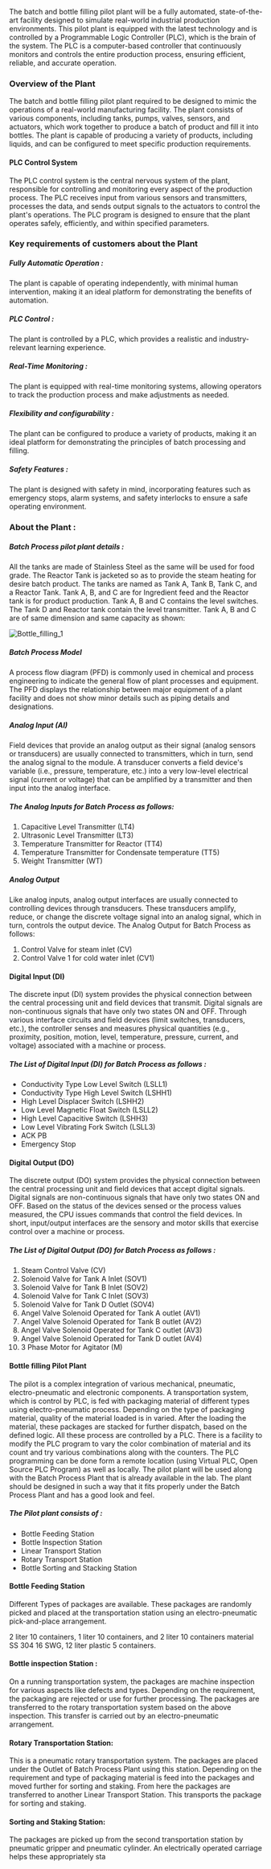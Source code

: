 The batch and bottle filling pilot plant will be a fully automated, state-of-the-art facility designed to simulate real-world industrial production environments. This pilot plant is equipped with the latest technology and is controlled by a Programmable Logic Controller (PLC), which is the brain of the system. The PLC is a computer-based controller that continuously monitors and controls the entire production process, ensuring efficient, reliable, and accurate operation.

### Overview of the Plant

The batch and bottle filling pilot plant required to be designed to mimic the operations of a real-world manufacturing facility. The plant consists of various components, including tanks, pumps, valves, sensors, and actuators, which work together to produce a batch of product and fill it into bottles. The plant is capable of producing a variety of products, including liquids, and can be configured to meet specific production requirements.

#### PLC Control System

The PLC control system is the central nervous system of the plant, responsible for controlling and monitoring every aspect of the production process. The PLC receives input from various sensors and transmitters, processes the data, and sends output signals to the actuators to control the plant's operations. The PLC program is designed to ensure that the plant operates safely, efficiently, and within specified parameters.
		
### Key requirements of customers about the Plant

##### Fully Automatic Operation :

The plant is capable of operating independently, with minimal human intervention, making it an ideal platform for demonstrating the benefits of automation.

##### PLC Control :

The plant is controlled by a PLC, which provides a realistic and industry-relevant learning experience.

##### Real-Time Monitoring :

The plant is equipped with real-time monitoring systems, allowing operators to track the production process and make adjustments as needed.

##### Flexibility and configurability :

The plant can be configured to produce a variety of products, making it an ideal platform for demonstrating the principles of batch processing and filling.

##### Safety Features :

The plant is designed with safety in mind, incorporating features such as emergency stops, alarm systems, and safety interlocks to ensure a safe operating environment.

### About the Plant :

##### Batch Process pilot plant details :

All the tanks are made of Stainless Steel as the same will be used for food grade. The Reactor Tank is jacketed so as to provide the steam heating for desire batch product. The tanks are named as Tank A, Tank B, Tank C, and a Reactor Tank.  Tank A, B, and C are for Ingredient feed and the Reactor tank is for product production. Tank A, B and C contains the level switches. The Tank D and Reactor tank contain the level transmitter. Tank A, B and C are of same dimension and same capacity as shown:

![ *Bottle_filling_1*](images/Bottle_filling.PNG)


##### Batch Process Model 

A process flow diagram (PFD) is commonly used in chemical and process engineering to indicate the general flow of plant processes and equipment. The PFD displays the relationship between major equipment of a plant facility and does not show minor details such as piping details and designations.

##### Analog Input (AI)

Field devices that provide an analog output as their signal (analog sensors or transducers) are usually connected to transmitters, which in turn, send the analog signal to the module. A transducer converts a field device's variable (i.e., pressure, temperature, etc.) into a very low-level electrical signal (current or voltage) that can be amplified by a transmitter and then input into the analog interface.

##### The Analog Inputs for Batch Process as follows:

1. Capacitive Level Transmitter (LT4)
2. Ultrasonic Level Transmitter (LT3)
3. Temperature Transmitter for Reactor (TT4)
4. Temperature Transmitter for Condensate temperature (TT5)
5. Weight Transmitter (WT)

##### Analog Output

Like analog inputs, analog output interfaces are usually connected to controlling devices through transducers. These transducers amplify, reduce, or change the discrete voltage signal into an analog signal, which in turn, controls the output device. The Analog Output for Batch Process as follows:

1. Control Valve for steam inlet (CV)
2. Control Valve 1 for cold water inlet (CV1)

#### Digital Input (DI)

The discrete input (DI) system provides the physical connection between the central processing unit and field devices that transmit. Digital signals are non-continuous signals that have only two states ON and OFF. Through various interface circuits and field devices (limit switches, transducers, etc.), the controller senses and measures physical quantities (e.g., proximity, position, motion, level, temperature, pressure, current, and voltage) associated with a machine or process.

##### The List of Digital Input  (DI) for Batch Process as follows :

- Conductivity Type Low Level Switch (LSLL1)
- Conductivity Type High Level Switch (LSHH1)
- High Level Displacer Switch (LSHH2)
- Low Level Magnetic Float Switch (LSLL2)
- High Level Capacitive Switch (LSHH3)
- Low Level Vibrating Fork Switch (LSLL3)
- ACK PB
- Emergency Stop

#### Digital Output (DO)

The discrete output (DO) system provides the physical connection between the central processing unit and field devices that accept digital signals. Digital signals are non-continuous signals that have only two states ON and OFF. Based on the status of the devices sensed or the process values measured, the CPU issues commands that control the field devices. In short, input/output interfaces are the sensory and
motor skills that exercise control over a machine or process.

##### The List of Digital Output (DO) for Batch Process as follows :

1. Steam Control Valve (CV)
2. Solenoid Valve for Tank A Inlet (SOV1)
3. Solenoid Valve for Tank B Inlet (SOV2)
4. Solenoid Valve for Tank C Inlet (SOV3)
5. Solenoid Valve for Tank D Outlet (SOV4)
6. Angel Valve Solenoid Operated for Tank A outlet (AV1)
7. Angel Valve Solenoid Operated for Tank B outlet (AV2)
8. Angel Valve Solenoid Operated for Tank C outlet (AV3)
9. Angel Valve Solenoid Operated for Tank D outlet (AV4)
10. 3 Phase Motor for Agitator (M)

#### Bottle filling Pilot Plant

The pilot is a complex integration of various mechanical, pneumatic, electro-pneumatic and electronic components. A transportation system, which is control by PLC, is fed with packaging material of different types using electro-pneumatic
process. Depending on the type of packaging material,  quality of the material loaded is in varied. After the loading the material, these packages are stacked for further dispatch, based on the defined logic. All these process are controlled by a PLC. There is a facility to modify the PLC program to vary the color combination of material and its count and try various combinations along with the counters. The PLC programming can be done form a remote location (using Virtual PLC, Open Source PLC Program) as well as locally.
The pilot plant will be used along with the Batch Process Plant that is already available in the lab. The plant should be designed in such a way that it fits properly under the Batch Process Plant and has a good look and feel.

##### The Pilot plant consists of :

- Bottle Feeding Station
- Bottle Inspection Station
- Linear Transport Station
- Rotary Transport Station
- Bottle Sorting and Stacking Station

#### Bottle Feeding Station

Different Types of packages are available. These packages are randomly picked and placed at the transportation station using an electro-pneumatic pick-and-place arrangement. 

2 liter 10 containers, 
1 liter 10 containers, 
and 2 liter 10 containers material SS 304 16 SWG, 12 liter plastic  5 containers.

#### Bottle inspection Station :

On a running transportation system, the packages are machine inspection for various aspects like defects and types. Depending on the requirement, the packaging are rejected or use for further processing. The packages are transferred to the rotary transportation system based on the above inspection. This transfer is carried out by an electro-pneumatic arrangement.

#### Rotary Transportation Station:

This is a pneumatic rotary transportation system. The packages are placed under the Outlet of Batch Process Plant using this station. Depending on the requirement and type of packaging material is feed into the packages and moved further for sorting and staking. From here the packages are transferred to another Linear Transport Station. This transports the package for sorting and staking.

#### Sorting and Staking Station:

The packages are picked up from the second transportation station by pneumatic gripper and pneumatic cylinder. An electrically operated carriage helps these appropriately sta
